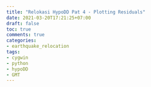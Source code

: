 ```yaml
---
title: "Relokasi HypoDD Pat 4 - Plotting Residuals"
date: 2021-03-20T17:21:25+07:00
draft: false
toc: true
comments: true
categories:
- earthquake_relocation
tags:
- cygwin
- python
- hypoDD
- GMT
---
```


